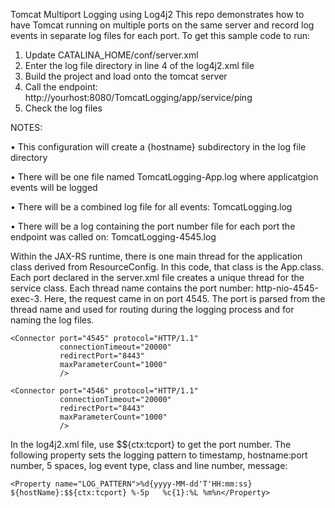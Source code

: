 Tomcat Multiport Logging using Log4j2
This repo demonstrates how to have Tomcat running on multiple ports on the same server and record log events in separate log files for each port. 
To get this sample code to run:
1.	Update CATALINA_HOME/conf/server.xml
2.	Enter the log file directory in line 4 of the log4j2.xml file
3.	Build the project and load onto the tomcat server
4.	Call the endpoint: http://yourhost:8080/TomcatLogging/app/service/ping
5.	Check the log files
   
NOTES:

•	This configuration will create a {hostname} subdirectory in the log file directory

•	There will be one file named TomcatLogging-App.log where applicatgion events will be logged

•	There will be a combined log file for all events: TomcatLogging.log

•	There will be a log containing the port number file for each port the endpoint was called on: TomcatLogging-4545.log

Within the JAX-RS runtime, there is one main thread for the application class derived from ResourceConfig. In this code, that class is the App.class. Each port declared in the server.xml file creates a unique thread for the service class. Each thread name contains the port number: http-nio-4545-exec-3. Here, the request came in on port 4545. The port is parsed from the thread name and used for routing during the logging process and for naming the log files.

    <Connector port="4545" protocol="HTTP/1.1"
               connectionTimeout="20000"
               redirectPort="8443"
               maxParameterCount="1000"
               />

    <Connector port="4546" protocol="HTTP/1.1"
               connectionTimeout="20000"
               redirectPort="8443"
               maxParameterCount="1000"
               />

In the log4j2.xml file, use $${ctx:tcport} to get the port number. The following property sets the logging pattern to timestamp, hostname:port number, 5 spaces, log event type, class and line number, message:

```<Property name="LOG_PATTERN">%d{yyyy-MM-dd'T'HH:mm:ss} ${hostName}:$${ctx:tcport} %-5p	%c{1}:%L %m%n</Property>```

